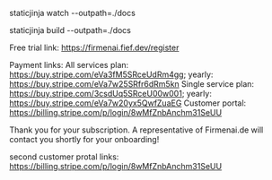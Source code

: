 staticjinja watch --outpath=./docs

staticjinja build --outpath=./docs

Free trial link: https://firmenai.fief.dev/register

Payment links:
All services plan: https://buy.stripe.com/eVa3fM5SRceUdRm4gg; yearly: https://buy.stripe.com/eVa7w25SRfr6dRm5kn
Single service plan: https://buy.stripe.com/3csdUq5SRceU00w001; yearly: https://buy.stripe.com/eVa7w20yx5QwfZuaEG
Customer portal: https://billing.stripe.com/p/login/8wMfZnbAnchm31SeUU

Thank you for your subscription. A representative of Firmenai.de will contact you shortly for your onboarding!

second customer protal links: https://billing.stripe.com/p/login/8wMfZnbAnchm31SeUU